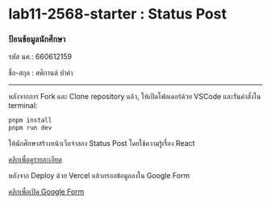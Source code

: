 # lab11-2568-starter : Status Post

### ป้อนข้อมูลนักศึกษา

รหัส นศ.: 660612159

ชื่อ-สกุล : ศศิกานต์ ปาคำ

---

หลังจากการ Fork และ Clone repository แล้ว, ให้เปิดโฟลเดอร์ด้วย VSCode และรันคำสั่งใน terminal:

```bash
pnpm install
pnpm run dev
```

ให้นักศึกษาสร้างหน้าเว็บจำลอง Status Post โดยใช้ความรู้เรื่อง React

[คลิกเพื่อดูรายละเอียด]()

หลังจาก Deploy ด้วย Vercel แล้วกรอกข้อมูลลงใน Google Form

[คลิกเพื่อเปิด Google Form]()
